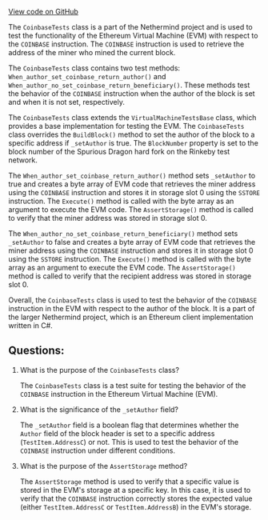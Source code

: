 [View code on GitHub](https://github.com/nethermindeth/nethermind/Nethermind.Evm.Test/CoinbaseTests.cs)

The `CoinbaseTests` class is a part of the Nethermind project and is used to test the functionality of the Ethereum Virtual Machine (EVM) with respect to the `COINBASE` instruction. The `COINBASE` instruction is used to retrieve the address of the miner who mined the current block. 

The `CoinbaseTests` class contains two test methods: `When_author_set_coinbase_return_author()` and `When_author_no_set_coinbase_return_beneficiary()`. These methods test the behavior of the `COINBASE` instruction when the author of the block is set and when it is not set, respectively. 

The `CoinbaseTests` class extends the `VirtualMachineTestsBase` class, which provides a base implementation for testing the EVM. The `CoinbaseTests` class overrides the `BuildBlock()` method to set the author of the block to a specific address if `_setAuthor` is true. The `BlockNumber` property is set to the block number of the Spurious Dragon hard fork on the Rinkeby test network. 

The `When_author_set_coinbase_return_author()` method sets `_setAuthor` to true and creates a byte array of EVM code that retrieves the miner address using the `COINBASE` instruction and stores it in storage slot 0 using the `SSTORE` instruction. The `Execute()` method is called with the byte array as an argument to execute the EVM code. The `AssertStorage()` method is called to verify that the miner address was stored in storage slot 0. 

The `When_author_no_set_coinbase_return_beneficiary()` method sets `_setAuthor` to false and creates a byte array of EVM code that retrieves the miner address using the `COINBASE` instruction and stores it in storage slot 0 using the `SSTORE` instruction. The `Execute()` method is called with the byte array as an argument to execute the EVM code. The `AssertStorage()` method is called to verify that the recipient address was stored in storage slot 0. 

Overall, the `CoinbaseTests` class is used to test the behavior of the `COINBASE` instruction in the EVM with respect to the author of the block. It is a part of the larger Nethermind project, which is an Ethereum client implementation written in C#.
## Questions: 
 1. What is the purpose of the `CoinbaseTests` class?
    
    The `CoinbaseTests` class is a test suite for testing the behavior of the `COINBASE` instruction in the Ethereum Virtual Machine (EVM).

2. What is the significance of the `_setAuthor` field?
    
    The `_setAuthor` field is a boolean flag that determines whether the `Author` field of the block header is set to a specific address (`TestItem.AddressC`) or not. This is used to test the behavior of the `COINBASE` instruction under different conditions.

3. What is the purpose of the `AssertStorage` method?
    
    The `AssertStorage` method is used to verify that a specific value is stored in the EVM's storage at a specific key. In this case, it is used to verify that the `COINBASE` instruction correctly stores the expected value (either `TestItem.AddressC` or `TestItem.AddressB`) in the EVM's storage.